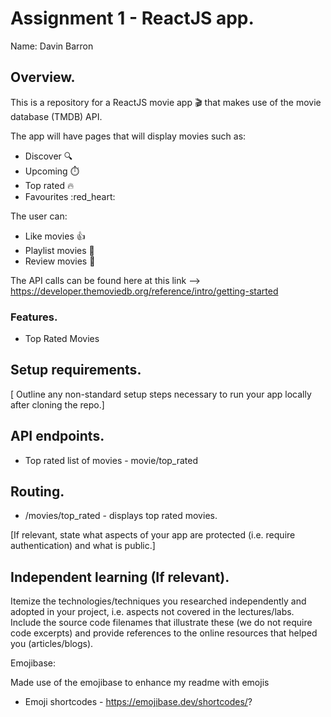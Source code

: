 # Assignment 1 - ReactJS app.

Name: Davin Barron

## Overview.

This is a repository for a ReactJS movie app :clapper: that makes use of the movie database (TMDB) API. 

The app will have pages that will display movies such as: 
 - Discover :mag:
 - Upcoming :stopwatch:
 - Top rated :fire:
 - Favourites :red_heart:

The user can:
 - Like movies :thumbsup:
 - Playlist movies :open_file_folder:
 - Review movies :memo:
 
The API calls can be found here at this link --> https://developer.themoviedb.org/reference/intro/getting-started

### Features.

+ Top Rated Movies

## Setup requirements.

[ Outline any non-standard setup steps necessary to run your app locally after cloning the repo.]

## API endpoints.

+ Top rated list of movies - movie/top_rated

## Routing.

+ /movies/top_rated - displays top rated movies.

[If relevant, state what aspects of your app are protected (i.e. require authentication) and what is public.]

## Independent learning (If relevant).

Itemize the technologies/techniques you researched independently and adopted in your project, 
i.e. aspects not covered in the lectures/labs. Include the source code filenames that illustrate these 
(we do not require code excerpts) and provide references to the online resources that helped you (articles/blogs).

Emojibase:

Made use of the emojibase to enhance my readme with emojis

+ Emoji shortcodes - https://emojibase.dev/shortcodes/?